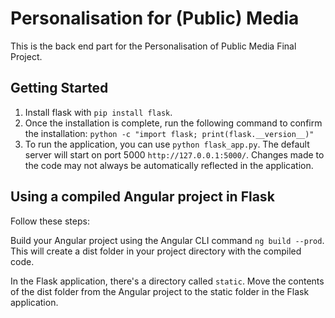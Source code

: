 # Personalisation for (Public) Media
This is the back end part for the Personalisation of Public Media Final Project.

## Getting Started
1. Install flask with `pip install flask`.
1. Once the installation is complete, run the following command to confirm the installation: `python -c "import flask; print(flask.__version__)"`
1. To run the application, you can use `python flask_app.py`. The default server will start on port 5000 `http://127.0.0.1:5000/`. Changes made to the code may not always be automatically reflected in the application.

## Using a compiled Angular project in Flask

Follow these steps:

Build your Angular project using the Angular CLI command `ng build --prod`. This will create a dist folder in your project directory with the compiled code.

In the Flask application, there's a directory called `static`. Move the contents of the dist folder from the Angular project to the static folder in the Flask application.
